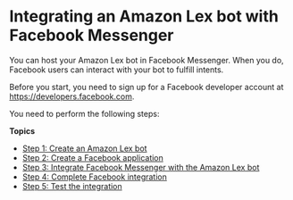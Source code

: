 # Integrating an Amazon Lex bot with Facebook Messenger<a name="deploy-facebook-messenger"></a>

You can host your Amazon Lex bot in Facebook Messenger\. When you do, Facebook users can interact with your bot to fulfill intents\. 

Before you start, you need to sign up for a Facebook developer account at [https://developers\.facebook\.com](https://developers.facebook.com)\.

You need to perform the following steps:

**Topics**
+ [Step 1: Create an Amazon Lex bot](facebook-step-1.md)
+ [Step 2: Create a Facebook application](facebook-step-2.md)
+ [Step 3: Integrate Facebook Messenger with the Amazon Lex bot](facebook-step-3.md)
+ [Step 4: Complete Facebook integration](facebook-step-4.md)
+ [Step 5: Test the integration](facebook-step-5.md)